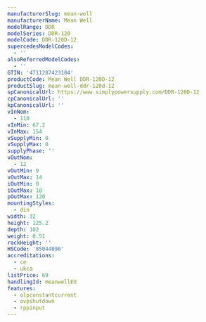 ```yaml
---
manufacturerSlug: mean-well
manufacturerName: Mean Well
modelRange: DDR
modelSeries: DDR-120
modelCode: DDR-120D-12
supercedesModelCodes:
  - ''
alsoReferredModelCodes:
  - ''
GTIN: '4711287423104'
productCode: Mean Well DDR-120D-12
productSlug: mean-well-ddr-120d-12
spCanonicalUrl: https://www.simplypowersupply.com/DDR-120D-12
cpCanonicalUrl: ''
kpCanonicalUrl: ''
vInNom:
  - 110
vInMin: 67.2
vInMax: 154
vSupplyMin: 0
vSupplyMax: 0
supplyPhase: ''
vOutNom:
  - 12
vOutMin: 9
vOutMax: 14
iOutMin: 0
iOutMax: 10
pOutMax: 120
mountingStyles:
  - din
width: 32
height: 125.2
depth: 102
weight: 0.51
rackHeight: ''
HSCode: '85044090'
accreditations:
  - ce
  - ukca
listPrice: 69
handlingId: meanwellEU
features:
  - olpconstantcurrent
  - ovpshutdown
  - rppinput
---
```

